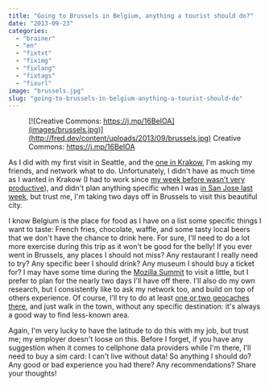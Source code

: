 ```yaml
---
title: "Going to Brussels in Belgium, anything a tourist should do?"
date: "2013-09-23"
categories: 
  - "brainer"
  - "en"
  - "fixtxt"
  - "fiximg"
  - "fixlang"
  - "fixtags"
  - "fixurl"
image: "brussels.jpg"
slug: "going-to-brussels-in-belgium-anything-a-tourist-should-do"
---
```


<figure>

[](http://fred.dev/content/uploads/2013/09/brussels.jpg)

<figcaption>

[![Creative Commons: https://j.mp/16BeIOA](images/brussels.jpg)](http://fred.dev/content/uploads/2013/09/brussels.jpg) Creative Commons: https://j.mp/16BeIOA

</figcaption>

</figure>

As I did with my first visit in Seattle, and the [one in Krakow](https://fred.dev/going-to-krakow-in-poland-anything-a-tourist-should-do/ "Going to Krakow in Poland, anything a tourist should do?"), I'm asking my friends, and network what to do. Unfortunately, I didn't have as much time as I wanted in Krakow (I had to work since [my week before wasn't very productive](https://fred.dev/be-strong-for-the-ones-you-love/ "Be strong for the ones you love")), and didn't plan anything specific when I was [in San Jose last week](http://fred.dev/mobile-first-at-web-and-php-conference/ "Mobile First at Web and PHP Conference"), but trust me, I'm taking two days off in Brussels to visit this beautiful city.

I know Belgium is the place for food as I have on a list some specific things I want to taste: French fries, chocolate, waffle, and some tasty local beers that we don't have the chance to drink here. For sure, I'll need to do a lot more exercise during this trip as it won't be good for the belly! If you ever went in Brussels, any places I should not miss? Any restaurant I really need to try? Any specific beer I should drink? Any museum I should buy a ticket for? I may have some time during the [Mozilla Summit](https://summit.mozilla.org/) to visit a little, but I prefer to plan for the nearly two days I'll have off there. I'll also do my own research, but I consistently like to ask my network too, and build on top of others experience. Of course, I'll try to do at least [one or two geocaches there](https://www.geocaching.com/profile/?u=fharper), and just walk in the town, without any specific destination: it's always a good way to find less-known area.

Again, I'm very lucky to have the latitude to do this with my job, but trust me; my employer doesn't loose on this. Before I forget, if you have any suggestion when it comes to cellphone data providers while I'm there, I'll need to buy a sim card: I can't live without data! So anything I should do? Any good or bad experience you had there? Any recommendations? Share your thoughts!
